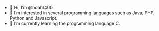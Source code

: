 - 👋 Hi, I’m @noah1400
- 👀 I’m interested in several programming languages such as Java, PHP, Python and Javascript.
- 🌱 I’m currently learning the programming language C.

<!---
noah1400/noah1400 is a ✨ special ✨ repository because its `README.md` (this file) appears on your GitHub profile.
You can click the Preview link to take a look at your changes.
--->
